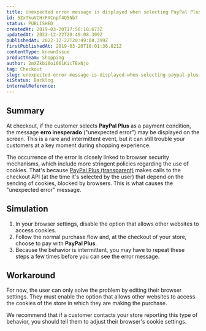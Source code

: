 ```yaml
---
title: Unexpected error message is displayed when selecting PayPal Plus at checkout
id: 5ZxTkuVCHrFXCnpf4Q5Nb7
status: PUBLISHED
createdAt: 2019-03-20T17:56:18.673Z
updatedAt: 2022-12-22T20:49:08.399Z
publishedAt: 2022-12-22T20:49:08.399Z
firstPublishedAt: 2019-03-20T18:01:36.821Z
contentType: knownIssue
productTeam: Shopping
author: 2mXZkbi0oi061KicTExNjo
tag: Checkout
slug: unexpected-error-message-is-displayed-when-selecting-paypal-plus-at-checkout
kiStatus: Backlog
internalReference: 
---
```


## Summary

At checkout, if the customer selects __PayPal Plus__ as a payment condition, the message __erro inesperado__ ("unexpected error") may be displayed on the screen. This is a rare and intermittent event, but it can still trouble your customers at a key moment during shopping experience.

The occurrence of the error is closely linked to browser security mechanisms, which include more stringent policies regarding the use of cookies. That's because [PayPal Plus (transparent)](/en/tutorial/setting-up-paypal-plus) makes calls to the checkout API (at the time it's selected by the user) that depend on the sending of cookies, blocked by browsers. This is what causes the "unexpected error" message.

## Simulation

1. In your browser settings, disable the option that allows other websites to access cookies.
2. Follow the normal purchase flow and, at the checkout of your store, choose to pay with __PayPal Plus__.
3. Because the behavior is intermittent, you may have to repeat these steps a few times before you can see the error message.

## Workaround

For now, the user can only solve the problem by editing their browser settings. They must enable the option that allows other websites to access the cookies of the store in which they are making the purchase.

We recommend that if a customer contacts your store reporting this type of behavior, you should tell them to adjust their browser's cookie settings.


